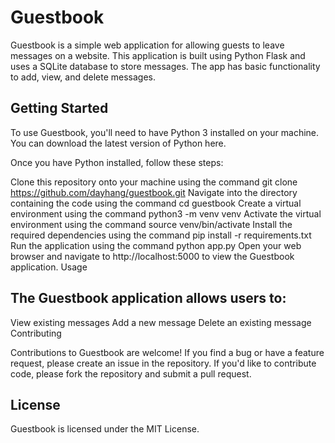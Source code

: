 # Guestbook

Guestbook is a simple web application for allowing guests to leave messages on a website. This application is built using Python Flask and uses a SQLite database to store messages. The app has basic functionality to add, view, and delete messages.

## Getting Started

To use Guestbook, you'll need to have Python 3 installed on your machine. You can download the latest version of Python here.

Once you have Python installed, follow these steps:

Clone this repository onto your machine using the command git clone https://github.com/dayhang/guestbook.git
Navigate into the directory containing the code using the command cd guestbook
Create a virtual environment using the command python3 -m venv venv
Activate the virtual environment using the command source venv/bin/activate
Install the required dependencies using the command pip install -r requirements.txt
Run the application using the command python app.py
Open your web browser and navigate to http://localhost:5000 to view the Guestbook application.
Usage

## The Guestbook application allows users to:

View existing messages
Add a new message
Delete an existing message
Contributing

Contributions to Guestbook are welcome! If you find a bug or have a feature request, please create an issue in the repository. If you'd like to contribute code, please fork the repository and submit a pull request.

## License

Guestbook is licensed under the MIT License.
